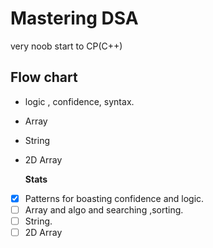 # Mastering DSA
 very noob start to CP(C++)
 
 ## Flow chart
 
 - logic , confidence, syntax.
 - Array
 - String
 - 2D Array
 
 
	**Stats**

- [x] Patterns for boasting confidence and logic.
- [ ] Array and algo and searching ,sorting.
- [ ] String.
- [ ] 2D Array
